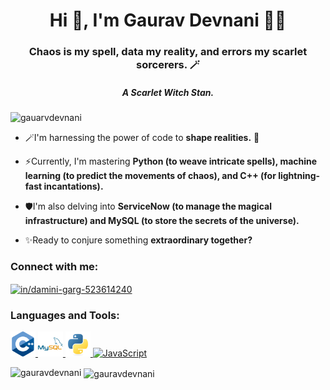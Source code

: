 <h1 align="center">Hi 👋, I'm Gaurav Devnani 🌟🍂</h1>
<h3 align="center">Chaos is my spell, data my reality, and errors my scarlet sorcerers. 🪄</h3>
<h5 align="center"> A Scarlet Witch Stan. </h5>

<p align="left"> <img src="https://komarev.com/ghpvc/?username=gauravdevnani&label=Profile%20views&color=0e75b6&style=flat" alt="gauarvdevnani" /> </p>

- 🪄I'm harnessing the power of code to **shape realities.** 🔮
  
- ⚡Currently, I'm mastering **Python (to weave intricate spells), machine learning (to predict the movements of chaos), and C++ (for lightning-fast incantations).**

- 🛡️I'm also delving into **ServiceNow (to manage the magical infrastructure) and MySQL (to store the secrets of the universe).**
  
- ✨Ready to conjure something **extraordinary together?**

<h3 align="left">Connect with me:</h3>
<p align="left">
<a href="https://linkedin.com/in/2310gaurav" target="blank"><img align="center" src="https://raw.githubusercontent.com/rahuldkjain/github-profile-readme-generator/master/src/images/icons/Social/linked-in-alt.svg" alt="in/damini-garg-523614240" height="30" width="40" /></a>
</p>

<h3 align="left">Languages and Tools:</h3>
<p align="left"> <a href="https://www.w3schools.com/cpp/" target="_blank" rel="noreferrer"> <img src="https://raw.githubusercontent.com/devicons/devicon/master/icons/cplusplus/cplusplus-original.svg" alt="cplusplus" width="40" height="40"/> </a> 
<a href="https://www.mysql.com/" target="_blank" rel="noreferrer"> <img src="https://raw.githubusercontent.com/devicons/devicon/master/icons/mysql/mysql-original-wordmark.svg" alt="mysql" width="40" height="40"/> </a>
<a href="https://www.python.org" target="_blank" rel="noreferrer"> <img src="https://raw.githubusercontent.com/devicons/devicon/master/icons/python/python-original.svg" alt="python" width="40" height="40"/> </a>
<a href="https://developer.mozilla.org/en-US/docs/Web/JavaScript" target="_blank" rel="noreferrer"><img src="https://raw.githubusercontent.com/danielcranney/readme-generator/main/public/icons/skills/javascript-colored.svg" width="36" height="36" alt="JavaScript" /></a>
</p>

<p><img align="left" src="https://github-readme-stats.vercel.app/api/top-langs?username=gauravdevnani&show_icons=true&locale=en&layout=compact" alt="gauravdevnani" /></p>

<p>&nbsp;<img align="center" src="https://github-readme-stats.vercel.app/api?username=gauravdevnani&show_icons=true&locale=en" alt="gauravdevnani" /></p>
